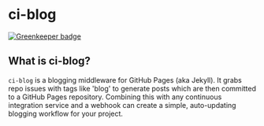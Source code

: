 # ci-blog

[![Greenkeeper badge](https://badges.greenkeeper.io/NodeOS/ci-blog.svg)](https://greenkeeper.io/)

## What is ci-blog?

`ci-blog` is a blogging middleware for GitHub Pages (aka Jekyll). It grabs repo
issues with tags like 'blog' to generate posts which are then committed to a
GitHub Pages repository. Combining this with any continuous integration service
and a webhook can create a simple, auto-updating blogging workflow for your
project.
